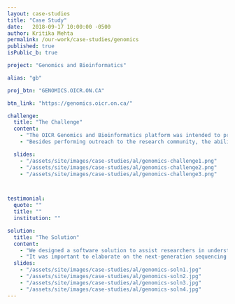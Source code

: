 ```yaml
---
layout: case-studies
title: "Case Study"
date:   2018-09-17 10:00:00 -0500
author: Kritika Mehta
permalink: /our-work/case-studies/genomics
published: true
isPublic_b: true

project: "Genomics and Bioinformatics"

alias: "gb"

proj_btn: "GENOMICS.OICR.ON.CA"

btn_link: "https://genomics.oicr.on.ca/"

challenge:
  title: "The Challenge"
  content:
    - "The OICR Genomics and Bioinformatics platform was intended to provide large-scale cancer genomics capabilities to researchers in Ontario and beyond. A strong web-based presence was required to engage potential customers and motivate them to reach out and partner with OICR."
    - "Besides performing outreach to the research community, the abilities of the OICR’s Genomics and GSI teams also needed to be simultaneously showcased. The goal was to help users navigate the specialised genomic products while informing and assuring them of the competence of OICR genomics research experts."

  slides:
    - "/assets/site/images/case-studies/al/genomics-challenge1.png"
    - "/assets/site/images/case-studies/al/genomics-challenge2.png"
    - "/assets/site/images/case-studies/al/genomics-challenge3.png"



testimonial:
  quote: ""
  title: ""
  institution: ""

solution:
  title: "The Solution"
  content:
    - "We designed a software solution to assist researchers in understanding the services, capabilities, and genomic products offered by OICR Genomics to the community. The expertise and high quality of the services was demonstrated by highlighting the key strengths of the team. The professionalism and in-depth knowledge of the team was captured through strong information design principles to ensure credibility."
    - "It was important to elaborate on the next-generation sequencing through detailed pages to encourage collaboration. The needs of the users were given paramount importance by revolving the site content around solving problems for scientists. By focusing on the benefits of working with OICR Genomics, the website aimed to set the platform apart as an area of advanced expertise."
  slides:
    - "/assets/site/images/case-studies/al/genomics-soln1.jpg"
    - "/assets/site/images/case-studies/al/genomics-soln2.jpg"
    - "/assets/site/images/case-studies/al/genomics-soln3.jpg"
    - "/assets/site/images/case-studies/al/genomics-soln4.jpg"
---
```

